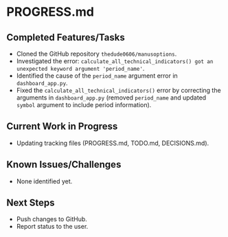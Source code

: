 # PROGRESS.md

## Completed Features/Tasks

- Cloned the GitHub repository `thedude0606/manusoptions`.
- Investigated the error: `calculate_all_technical_indicators() got an unexpected keyword argument 'period_name'`.
- Identified the cause of the `period_name` argument error in `dashboard_app.py`.
- Fixed the `calculate_all_technical_indicators()` error by correcting the arguments in `dashboard_app.py` (removed `period_name` and updated `symbol` argument to include period information).

## Current Work in Progress

- Updating tracking files (PROGRESS.md, TODO.md, DECISIONS.md).

## Known Issues/Challenges

- None identified yet.

## Next Steps

- Push changes to GitHub.
- Report status to the user.
